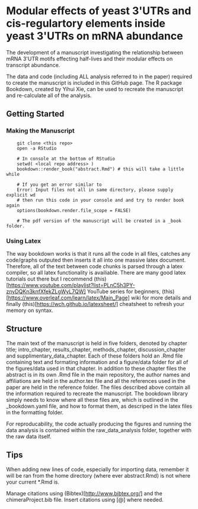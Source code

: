 # Modular effects of yeast 3'UTRs and cis-regulartory elements inside yeast 3'UTRs on mRNA abundance
The development of a manuscript investigating the relationship between mRNA 3'UTR motifs effecting half-lives and their modular effects on transcript abundance.

The data and code (including ALL analysis referred to in the paper) required to create the manuscript is included in this GitHub page. The R package Bookdown, created by Yihui Xie, can be used to recreate the manuscript and re-calculate all of the analysis. 
## Getting Started


### Making the Manuscript

``` 
    git clone <this repo>
    open -a RStudio

    # In console at the bottom of RStudio
    setwd( <local repo address> )
    bookdown::render_book("abstract.Rmd") # this will take a little while
    
    # If you get an error similar to 
    Error: Input files not all in same directory, please supply explicit wd
    # then run this code in your console and and try to render book again
    options(bookdown.render.file_scope = FALSE)

    # The pdf version of the manuscript will be created in a _book folder.
```
### Using Latex

The way bookdown works is that it runs all the code in all files, catches any code/graphs outputed then inserts it all into one massive latex document. Therefore, all of the text between code chunks is parsed through a latex compiler, so all latex functionality is availiable. There are many good latex tutorials out there but I recommend (this)[https://www.youtube.com/playlist?list=PLnC5h3PY-znyDQKn3knfXfekZLgWyL7QW] YouTube series for beginners, (this)[https://www.overleaf.com/learn/latex/Main_Page] wiki for more details and finally (this)[https://wch.github.io/latexsheet/] cheatsheet to refresh your memory on syntax.

## Structure
The main text of the manuscript is held in five folders, denoted by chapter title; intro_chapter, results_chapter, methods_chapter, discussion_chapter and supplimentary_data_chapter.
Each of these folders hold an .Rmd file containing text and formating information and a figure/data folder for all of the figures/data used in that chapter.
In addition to these chapter files the abstract is in its own .Rmd file in the main repository, the author names and affiliations are held in the author.tex file and all the references used in the paper are held in the reference folder.
The files described above contain all the information required to recreate the manuscript.
The bookdown library simply needs to know where all these files are, which is outlined in the _bookdown.yaml file, and how to format them, as descriped in the latex files in the formatting folder.

For reproducability, the code actually producing the figures and running the data analysis is contained within the raw_data_analysis folder, together with the raw data itself.


## Tips 

When adding new lines of code, especially for importing data, remember it will be ran from the home directory (where ever abstract.Rmd) is not where your current *.Rmd is.

Manage citations using (Bibtex)[http://www.bibtex.org/] and the chimeraProject.bib file. Insert citations using [@<citeCode>] where needed.



